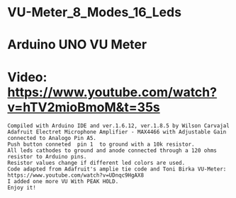 # VU-Meter_8_Modes_16_Leds
# Arduino UNO VU Meter
# Video: https://www.youtube.com/watch?v=hTV2mioBmoM&t=35s
    Compiled with Arduino IDE and ver.1.6.12, ver.1.8.5 by Wilson Carvajal
    Adafruit Electret Microphone Amplifier - MAX4466 with Adjustable Gain connected to Analogo Pin A5.
    Push button conneted  pin 1  to ground with a 10k resistor.
    All leds cathodes to ground and anode connected through a 120 ohms resistor to Arduino pins.
    Resistor values change if different led colors are used.
    Code adapted from Adafruit's amplie tie code and Toni Birka VU-Meter:     
    https://www.youtube.com/watch?v=UDnqc9HgAX8
    I added one more VU With PEAK HOLD.
    Enjoy it!
